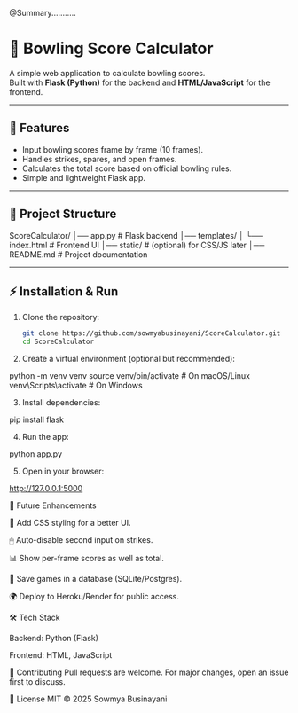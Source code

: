 @Summary...........

# 🎳 Bowling Score Calculator

A simple web application to calculate bowling scores.  
Built with **Flask (Python)** for the backend and **HTML/JavaScript** for the frontend.

---

## 🚀 Features
- Input bowling scores frame by frame (10 frames).
- Handles strikes, spares, and open frames.
- Calculates the total score based on official bowling rules.
- Simple and lightweight Flask app.

---

## 📂 Project Structure

ScoreCalculator/
│── app.py # Flask backend
│── templates/
│ └── index.html # Frontend UI
│── static/ # (optional) for CSS/JS later
│── README.md # Project documentation



---

## ⚡ Installation & Run

1. Clone the repository:
   ```bash
   git clone https://github.com/sowmyabusinayani/ScoreCalculator.git
   cd ScoreCalculator

2. Create a virtual environment (optional but recommended):

python -m venv venv
source venv/bin/activate   # On macOS/Linux
venv\Scripts\activate      # On Windows


3. Install dependencies:

pip install flask


4. Run the app:

python app.py


5. Open in your browser:

http://127.0.0.1:5000

🔮 Future Enhancements

🎨 Add CSS styling for a better UI.

🖱 Auto-disable second input on strikes.

📊 Show per-frame scores as well as total.

💾 Save games in a database (SQLite/Postgres).

🌍 Deploy to Heroku/Render for public access.

🛠 Tech Stack

Backend: Python (Flask)

Frontend: HTML, JavaScript

🤝 Contributing
Pull requests are welcome. For major changes, open an issue first to discuss.

📜 License
MIT © 2025 Sowmya Businayani